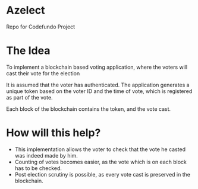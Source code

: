 # Azelect
Repo for Codefundo Project 

# The Idea
To implement a blockchain based voting application, where the voters will cast their vote for the election

It is assumed that the voter has authenticated. The application generates a unique token based on the voter ID and the time of vote, which is registered as part of the vote.

Each block of the blockchain contains the token, and the vote cast. 

# How will this help?
- This implementation allows the voter to check that the vote he casted was indeed made by him.
- Counting of votes becomes easier, as the vote which is on each block has to be checked.
- Post election scrutiny is possible, as every vote cast is preserved in the blockchain.
